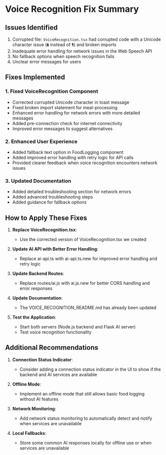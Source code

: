 # Voice Recognition Fix Summary

## Issues Identified
1. Corrupted file: `VoiceRecognition.tsx` had corrupted code with a Unicode character issue (`�️` instead of `🎙️`) and broken imports
2. Inadequate error handling for network issues in the Web Speech API
3. No fallback options when speech recognition fails
4. Unclear error messages for users

## Fixes Implemented

### 1. Fixed VoiceRecognition Component
- Corrected corrupted Unicode character in toast message
- Fixed broken import statement for meal-processing
- Enhanced error handling for network errors with more detailed messages
- Added pre-connection check for internet connectivity
- Improved error messages to suggest alternatives

### 2. Enhanced User Experience
- Added fallback text option in FoodLogging component
- Added improved error handling with retry logic for API calls
- Provided clearer feedback when voice recognition encounters network issues

### 3. Updated Documentation
- Added detailed troubleshooting section for network errors
- Added advanced troubleshooting steps
- Added guidance for fallback options

## How to Apply These Fixes

1. **Replace VoiceRecognition.tsx**:
   - Use the corrected version of VoiceRecognition.tsx we created

2. **Update AI API with Better Error Handling**:
   - Replace ai-api.ts with ai-api.ts.new for improved error handling and retry logic

3. **Update Backend Routes**:
   - Replace routes/ai.js with ai.js.new for better CORS handling and error responses

4. **Update Documentation**:
   - The VOICE_RECOGNITION_README.md has already been updated

5. **Test the Application**:
   - Start both servers (Node.js backend and Flask AI server)
   - Test voice recognition functionality

## Additional Recommendations

1. **Connection Status Indicator**:
   - Consider adding a connection status indicator in the UI to show if the backend and AI services are available

2. **Offline Mode**:
   - Implement an offline mode that still allows basic food logging without AI features

3. **Network Monitoring**:
   - Add network status monitoring to automatically detect and notify when services are unavailable

4. **Local Fallbacks**:
   - Store some common AI responses locally for offline use or when services are unavailable